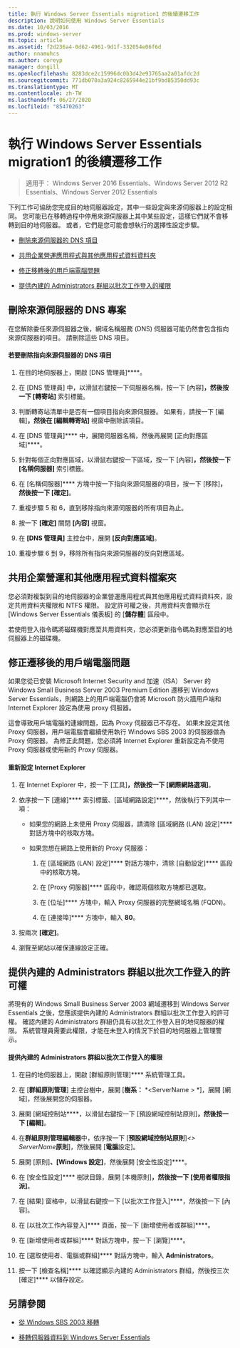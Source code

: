```yaml
---
title: 執行 Windows Server Essentials migration1 的後續遷移工作
description: 說明如何使用 Windows Server Essentials
ms.date: 10/03/2016
ms.prod: windows-server
ms.topic: article
ms.assetid: f2d236a4-0d62-4961-9d1f-332054e06f6d
author: nnamuhcs
ms.author: coreyp
manager: dongill
ms.openlocfilehash: 8283dce2c15996dc0b3d42e93765aa2a01afdc2d
ms.sourcegitcommit: 771db070a3a924c8265944e21bf9bd85350dd93c
ms.translationtype: MT
ms.contentlocale: zh-TW
ms.lasthandoff: 06/27/2020
ms.locfileid: "85470263"
---
```

# <a name="perform-post-migration-tasks-for-windows-server-essentials-migration1"></a>執行 Windows Server Essentials migration1 的後續遷移工作

>適用于： Windows Server 2016 Essentials、Windows Server 2012 R2 Essentials、Windows Server 2012 Essentials

下列工作可協助您完成目的地伺服器設定，其中一些設定與來源伺服器上的設定相同。 您可能已在移轉過程中停用來源伺服器上其中某些設定，這樣它們就不會移轉到目的地伺服器。 或者，它們是您可能會想執行的選擇性設定步驟。


-   [刪除來源伺服器的 DNS 項目](Perform-post-migration-tasks-for-Windows-Server-Essentials-migration.md#BKMK_DeleteDNSEntries)

-   [共用企業營運應用程式與其他應用程式資料資料夾](Perform-post-migration-tasks-for-Windows-Server-Essentials-migration.md#BKMK_ShareLineOfBusinessAndOtherApplications)

-   [修正移轉後的用戶端電腦問題](Perform-post-migration-tasks-for-Windows-Server-Essentials-migration.md#BKMK_FixClientComputerIssuesAfterMigrating)

-   [提供內建的 Administrators 群組以批次工作登入的權限](Perform-post-migration-tasks-for-Windows-Server-Essentials-migration.md#BKMK_AdminGroup)


##  <a name="delete-dns-entries-of-the-source-server"></a><a name="BKMK_DeleteDNSEntries"></a>刪除來源伺服器的 DNS 專案
 在您解除委任來源伺服器之後，網域名稱服務 (DNS) 伺服器可能仍然會包含指向來源伺服器的項目。 請刪除這些 DNS 項目。

#### <a name="to-delete-dns-entries-that-point-to-the-source-server"></a>若要刪除指向來源伺服器的 DNS 項目

1.  在目的地伺服器上，開啟 [DNS 管理員]****。

2.  在 [DNS 管理員] 中，以滑鼠右鍵按一下伺服器名稱，按一下 [內容]****，然後按一下 [轉寄站]**** 索引標籤。

3.  判斷轉寄站清單中是否有一個項目指向來源伺服器。 如果有，請按一下 [編輯]****，然後在 [編輯轉寄站]**** 視窗中刪除該項目。

4.  在 [DNS 管理員]**** 中，展開伺服器名稱，然後再展開 [正向對應區域]****。

5.  針對每個正向對應區域，以滑鼠右鍵按一下區域，按一下 [內容]****，然後按一下 [名稱伺服器]**** 索引標籤。

6.  在 [名稱伺服器]**** 方塊中按一下指向來源伺服器的項目，按一下 [移除]****，然後按一下 [確定]****。

7.  重複步驟 5 和 6，直到移除指向來源伺服器的所有項目為止。

8.  按一下 **[確定]** 關閉 **[內容]** 視窗。

9. 在 **[DNS 管理員]** 主控台中，展開 **[反向對應區域]**。

10. 重複步驟 6 到 9，移除所有指向來源伺服器的反向對應區域。

##  <a name="share-line-of-business-and-other-application-data-folders"></a><a name="BKMK_ShareLineOfBusinessAndOtherApplications"></a>共用企業營運和其他應用程式資料檔案夾
 您必須對複製到目的地伺服器的企業營運應用程式與其他應用程式資料資料夾，設定共用資料夾權限和 NTFS 權限。 設定許可權之後，共用資料夾會顯示在 [Windows Server Essentials 儀表板] 的 [**儲存體**] 區段中。

 若使用登入指令碼將磁碟機對應至共用資料夾，您必須更新指令碼為對應至目的地伺服器上的磁碟機。

##  <a name="fix-client-computer-issues-after-migrating"></a><a name="BKMK_FixClientComputerIssuesAfterMigrating"></a>修正遷移後的用戶端電腦問題
 如果您從已安裝 Microsoft Internet Security and 加速（ISA） Server 的 Windows Small Business Server 2003 Premium Edition 遷移到 Windows Server Essentials，則網路上的用戶端電腦仍會將 Microsoft 防火牆用戶端和 Internet Explorer 設定為使用 proxy 伺服器。

 這會導致用戶端電腦的連線問題，因為 Proxy 伺服器已不存在。 如果未設定其他 Proxy 伺服器，用戶端電腦會繼續使用執行 Windows SBS 2003 的伺服器做為 Proxy 伺服器。 為修正此問題，您必須將 Internet Explorer 重新設定為不使用 Proxy 伺服器或使用新的 Proxy 伺服器。

#### <a name="to-reconfigure-internet-explorer"></a>重新設定 Internet Explorer

1.  在 Internet Explorer 中，按一下 [工具]****，然後按一下 [網際網路選項]****。

2.  依序按一下 [連線]**** 索引標籤、[區域網路設定]****，然後執行下列其中一項：

    -   如果您的網路上未使用 Proxy 伺服器，請清除 [區域網路 (LAN) 設定]**** 對話方塊中的核取方塊。

    -   如果您想在網路上使用新的 Proxy 伺服器：

        1.  在 [區域網路 (LAN) 設定]**** 對話方塊中，清除 [自動設定]**** 區段中的核取方塊。

        2.  在 [Proxy 伺服器]**** 區段中，確認兩個核取方塊都已選取。

        3.  在 [位址]**** 方塊中，輸入 Proxy 伺服器的完整網域名稱 (FQDN)。

        4.  在 [連接埠]**** 方塊中，輸入 **80**。

3.  按兩次 **[確定]**。

4.  瀏覽至網站以確保連線設定正確。

##  <a name="give-the-built-in-administrators-group-the-right-to-log-on-as-a-batch-job"></a><a name="BKMK_AdminGroup"></a>提供內建的 Administrators 群組以批次工作登入的許可權
 將現有的 Windows Small Business Server 2003 網域遷移到 Windows Server Essentials 之後，您應該提供內建的 Administrators 群組以批次工作登入的許可權。 確認內建的 Administrators 群組仍具有以批次工作登入目的地伺服器的權限。 系統管理員需要此權限，才能在未登入的情況下於目的地伺服器上管理警示。

#### <a name="to-give-the-built-in-administrators-group-the-right-to-log-on-as-a-batch-job"></a>提供內建的 Administrators 群組以批次工作登入的權限

1. 在目的地伺服器上，開啟 [群組原則管理]**** 系統管理工具。

2. 在 [**群組原則管理**] 主控台樹中，展開 [**樹系：** *<ServerName \> *]，展開 [網域]，然後展開您的伺服器。

3. 展開 [網域控制站****，以滑鼠右鍵按一下 [預設網域控制站原則]****，然後按一下 [編輯]****。

4. 在**群組原則管理編輯器**中，依序按一下 [**預設網域控制站原則**]<em><\> ServerName</em>**原則**]，然後展開 [**電腦**設定]。

5. 展開 [原則]****、[Windows 設定]****，然後展開 [安全性設定]****。

6. 在 [安全性設定]**** 樹狀目錄，展開 [本機原則]****，然後按一下 [使用者權限指派]****。

7. 在 [結果] 窗格中，以滑鼠右鍵按一下 [以批次工作登入]****，然後按一下 [內容]。

8. 在 [以批次工作內容登入]**** 頁面，按一下 [新增使用者或群組]****。

9. 在 [新增使用者或群組]**** 對話方塊中，按一下 [瀏覽]****。

10. 在 [選取使用者、電腦或群組]**** 對話方塊中，輸入 **Administrators**。

11. 按一下 [檢查名稱]**** 以確認顯示內建的 Administrators 群組，然後按三次 [確定]**** 以儲存設定。

## <a name="see-also"></a>另請參閱


-   [從 Windows SBS 2003 移轉](Migrate-Windows-Small-Business-Server-2003-to-Windows-Server-Essentials.md)

-   [移轉伺服器資料到 Windows Server Essentials](Migrate-Server-Data-to-Windows-Server-Essentials.md)

